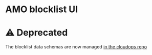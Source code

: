 # AMO blocklist UI

# ⚠ Deprecated

The blocklist data schemas are now managed [in the cloudops repo](https://github.com/mozilla-services/cloudops-deployment/blob/master/projects/kinto/puppet/yaml/permissions/kinto.prod.yaml)
